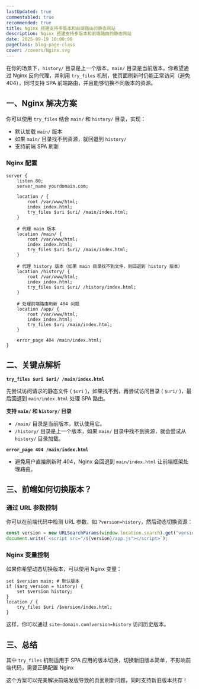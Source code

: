 ```yaml
---
lastUpdated: true
commentabled: true
recommended: true
title: Nginx 搭建支持多版本和前端路由的静态网站
description: Nginx 搭建支持多版本和前端路由的静态网站
date: 2025-09-19 10:00:00 
pageClass: blog-page-class
cover: /covers/Nginx.svg
---
```


在你的场景下，`history/` 目录是上一个版本，`main/` 目录是当前版本。你希望通过 Nginx 反向代理，并利用 `try_files` 机制，使页面刷新时仍能正常访问（避免 404），同时支持 SPA 前端路由，并且能够切换不同版本的资源。

## 一、Nginx 解决方案 ##

你可以使用 `try_files` 结合 `main/` 和 `history/` 目录，实现：

- 默认加载 `main/` 版本
- 如果 `main/` 目录找不到资源，就回退到 `history/`
- 支持前端 SPA 刷新

### Nginx 配置 ###

```nginx
server {
    listen 80;
    server_name yourdomain.com;

    location / {
        root /var/www/html;
        index index.html;
        try_files $uri $uri/ /main/index.html;
    }

    # 代理 main 版本
    location /main/ {
        root /var/www/html;
        index index.html;
        try_files $uri $uri/ /main/index.html;
    }

    # 代理 history 版本（如果 main 目录找不到文件，则回退到 history 版本）
    location /history/ {
        root /var/www/html;
        index index.html;
        try_files $uri $uri/ /history/index.html;
    }

    # 处理前端路由刷新 404 问题
    location /app/ {
        root /var/www/html;
        index index.html;
        try_files $uri /main/index.html;
    }

    error_page 404 /main/index.html;
}
```

## 二、关键点解析 ##

**`try_files $uri $uri/ /main/index.html`**

先尝试访问请求的静态文件 ( `$uri` )，如果找不到，再尝试访问目录 ( `$uri/` )，最后回退到 `main/index.html` 处理 SPA 路由。

**支持 `main/` 和 `history/` 目录**

- `/main/` 目录是当前版本，默认使用它。
- `/history/` 目录是上一个版本，如果 `main/` 目录中找不到资源，就会尝试从 `history/` 目录加载。

**`error_page 404 /main/index.html`**

- 避免用户直接刷新时 404，Nginx 会回退到 `main/index.html` 让前端框架处理路由。

## 三、前端如何切换版本？ ##

### 通过 URL 参数控制 ###

你可以在前端代码中检测 URL 参数，如 `?version=history`，然后动态切换资源：

```ts
const version = new URLSearchParams(window.location.search).get("version") || "main";
document.write(`<script src="/${version}/app.js"></script>`);
```

### Nginx 变量控制 ###

如果你希望动态切换版本，可以使用 Nginx 变量：

```nginx
set $version main; # 默认版本
if ($arg_version = history) {
    set $version history;
}
location / {
    try_files $uri /$version/index.html;
}
```

这样，你可以通过 `site-domain.com?version=history` 访问历史版本。

## 三、总结 ##

其中 `try_files` 机制适用于 SPA 应用的版本切换，切换新旧版本简单，不影响前端代码，需要正确配置 Nginx

这个方案可以完美解决前端发版导致的页面刷新问题，同时支持新旧版本共存！
